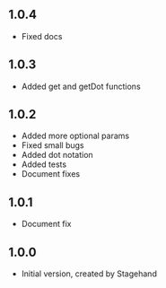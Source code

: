 ## 1.0.4

- Fixed docs

## 1.0.3

- Added get and getDot functions

## 1.0.2

- Added more optional params
- Fixed small bugs
- Added dot notation
- Added tests
- Document fixes

## 1.0.1

- Document fix

## 1.0.0

- Initial version, created by Stagehand
